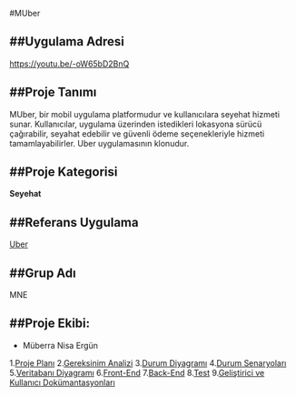#MUber


##Uygulama Adresi
---
https://youtu.be/-oW65bD2BnQ


##Proje Tanımı
---
MUber, bir mobil uygulama platformudur ve kullanıcılara seyehat hizmeti sunar. Kullanıcılar, uygulama üzerinden istedikleri lokasyona sürücü çağırabilir, seyahat edebilir ve güvenli ödeme seçenekleriyle hizmeti tamamlayabilirler. Uber uygulamasının klonudur.

##Proje Kategorisi
---
**Seyehat**

##Referans Uygulama
---
[Uber](https://www.uber.com/tr/tr/)

##Grup Adı
---
MNE

##Proje Ekibi:
---
- Müberra Nisa Ergün

1.[Proje Planı](ProjePlanı.md)
2.[Gereksinim Analizi](GereksinimAnalizi.md)
3.[Durum Diyagramı](DurumDiyagrami.md)
4.[Durum Senaryoları](DurumSenaryolari.md)
5.[Veritabanı Diyagramı](VeritabanıDiyagrami.md)
6.[Front-End](FrontEnd.md)
7.[Back-End](BackEnd.md)
8.[Test](Test.md)
9.[Geliştirici ve Kullanıcı Dokümantasyonları](GelistiriciVeKullaniciDokumantasyonlari.md)







